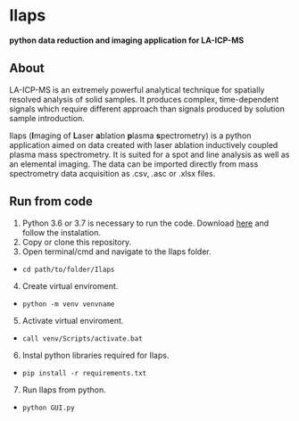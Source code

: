 # Ilaps
**python data reduction and imaging application for LA-ICP-MS**

## About
LA-ICP-MS is an extremely powerful analytical technique for spatially resolved analysis of solid samples. It produces complex, time-dependent signals which require different approach than signals produced by solution sample introduction. 

Ilaps (**I**maging of **L**aser **a**blation **p**lasma **s**pectrometry) is a python application aimed on data created with laser ablation inductively coupled plasma mass spectrometry. It is suited for a spot and line analysis as well as an elemental imaging. The data can be imported directly from mass spectrometry data acquisition as .csv, .asc or .xlsx files.

## Run from code 

1. Python 3.6 or 3.7 is necessary to run the code. Download [here](https://www.python.org/downloads/) and follow the instalation.
2. Copy or clone this repository.
3. Open terminal/cmd and navigate to the Ilaps folder.
  * `cd path/to/folder/Ilaps`
4. Create virtual enviroment. 
  * `python -m venv venvname`
5. Activate virtual enviroment. 
  * `call venv/Scripts/activate.bat`
6. Instal python libraries required for Ilaps.
  * `pip install -r requirements.txt`
7. Run Ilaps from python.
  * `python GUI.py`
